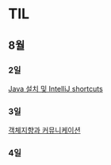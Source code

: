 # TIL

## 8월

### 2일
[Java 설치 및 IntelliJ shortcuts](https://praetoriani.tistory.com/41)
### 3일
[객체지향과 커뮤니케이션](https://praetoriani.tistory.com/42)
### 4일
